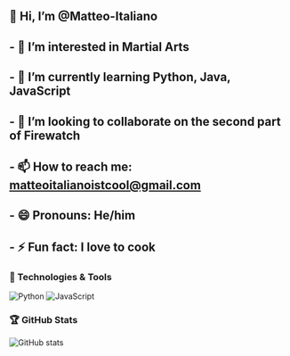 ## 👋 Hi, I’m @Matteo-Italiano
## - 👀 I’m interested in Martial Arts
## - 🌱 I’m currently learning Python, Java, JavaScript
## - 💞️ I’m looking to collaborate on the second part of Firewatch
## - 📫 How to reach me: matteoitalianoistcool@gmail.com
## - 😄 Pronouns: He/him
## - ⚡ Fun fact: I love to cook

### 🔧 Technologies & Tools
![Python](https://img.shields.io/badge/-Python-333?style=flat&logo=python)
![JavaScript](https://img.shields.io/badge/-JavaScript-333?style=flat&logo=javascript)

### 🏆 GitHub Stats
![GitHub stats](https://github-readme-stats.vercel.app/api?username=Matteo-Italiano&show_icons=true)
